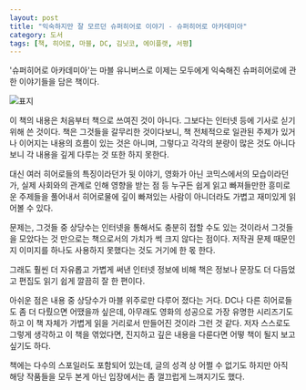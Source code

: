 ```yaml
---
layout: post
title: "익숙하지만 잘 모르던 슈퍼히어로 이야기 - 슈퍼히어로 아카데미아"
category: 도서
tags: [책, 히어로, 마블, DC, 김닛코, 에이플랫, 서평]
---
```


'슈퍼히어로 아카데미아'는
마블 유니버스로 이제는 모두에게 익숙해진 슈퍼히어로에 관한 이야기들을 담은 책이다.

![표지](https://lh3.googleusercontent.com/-NOQqocNz6-LQOVIOI97Bnw2oH2_D-vAzaPJTezi8TgDbwdW3r8djjEQkM4aT1DQtjcZXynP_7qUZg=s480)

이 책의 내용은 처음부터 책으로 쓰여진 것이 아니다.
그보다는 인터넷 등에 기사로 싣기 위해 쓴 것이다.
책은 그것들을 갈무리한 것이다보니,
책 전체적으로 일관된 주제가 있거나 이어지는 내용의 흐름이 있는 것은 아니며,
그렇다고 각각의 분량이 많은 것도 아니다보니
각 내용을 깊게 다루는 것 또한 하지 못한다.

대신 여러 히어로들의 특징이라던가 뒷 이야기,
영화가 아닌 코믹스에서의 모습이라던가,
실제 사회와의 관계로 인해 영향을 받는 점 등
누구든 쉽게 읽고 빠져들만한 흥미로운 주제들을 풀어내서
히어로물에 깊이 빠져있는 사람이 아니더라도 가볍고 재미있게 읽어볼 수 있다.

문제는, 그것들 중 상당수는 인터넷을 통해서도 충분히 접할 수도 있는 것이라서
그것들을 모았다는 것 만으로는 책으로서의 가치가 썩 크지 않다는 점이다.
저작권 문제 때문인지 이미지를 하나도 사용하지 못했다는 것도 거기에 한 몫 한다.

그래도 훨씬 더 자유롭고 가볍게 써낸 인터넷 정보에 비해
책은 정보나 문장도 더 다듬었고
편집도 읽기 쉽게 깔끔히 잘 한 편이다.

아쉬운 점은 내용 중 상당수가 마블 위주로만 다루어 졌다는 거다.
DC나 다른 히어로들도 좀 더 다뤘으면 어땠을까 싶은데,
아무래도 영화의 성공으로 가장 유명한 시리즈기도 하고
이 책 자체가 가볍게 읽을 거리로서 만들어진 것이라 그런 것 같다.
저자 스스로도 그렇게 생각하고 이 책을 엮었다면,
진지하고 깊은 내용을 다룬다면 어떻 책이 될지 보고 싶기도 하다.

책에는 다수의 스포일러도 포함되어 있는데,
글의 성격 상 어쩔 수 없기도 하지만
아직 해당 작품들을 모두 본게 아닌 입장에서는 좀 껄끄럽게 느껴지기도 했다.
